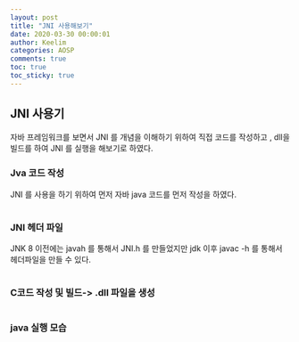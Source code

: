```yaml
---
layout: post
title: "JNI 사용해보기"
date: 2020-03-30 00:00:01
author: Keelim
categories: AOSP
comments: true
toc: true
toc_sticky: true
---
```


## JNI 사용기

자바 프레임워크를 보면서 JNI 를 개념을 이해하기 위하여
직접 코드를 작성하고 , dll을 빌드를 하여 JNI 를 실행을 해보기로 하였다.

### Jva 코드 작성

JNI 를 사용을 하기 위하여 먼저 자바 java 코드를 먼저 작성을 하였다.

```java

```

### JNI 헤더 파일

JNK 8 이전에는 javah 를 통해서 JNI.h 를 만들었지만 jdk 이후 javac -h 를 통해서 헤더파일을 만들 수 있다.

```cpp
```

### C코드 작성 및 빌드-> .dll 파일을 생성

```cpp
```

### java 실행 모습
